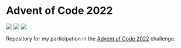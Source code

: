 # Advent of Code 2022

![](https://img.shields.io/badge/Day%20📅-13-blue)
![](https://img.shields.io/badge/Stars%20⭐-24-yellow)
![](https://img.shields.io/badge/Days%20Completed%20✅-12-darkgreen)

Repository for my participation in the [Advent of Code 2022](https://adventofcode.com/2022) challenge.
